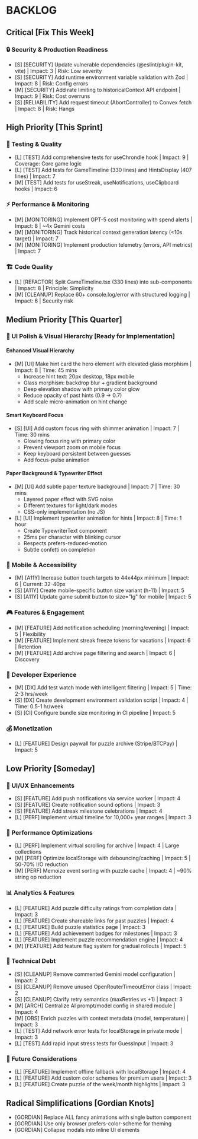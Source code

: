 # BACKLOG

## Critical [Fix This Week]

### 🔒 Security & Production Readiness

- [S] [SECURITY] Update vulnerable dependencies (@eslint/plugin-kit, vite) | Impact: 3 | Risk: Low severity
- [S] [SECURITY] Add runtime environment variable validation with Zod | Impact: 8 | Risk: Config errors
- [M] [SECURITY] Add rate limiting to historicalContext API endpoint | Impact: 9 | Risk: Cost overruns
- [S] [RELIABILITY] Add request timeout (AbortController) to Convex fetch | Impact: 8 | Risk: Hangs

## High Priority [This Sprint]

### 🧪 Testing & Quality

- [L] [TEST] Add comprehensive tests for useChrondle hook | Impact: 9 | Coverage: Core game logic
- [L] [TEST] Add tests for GameTimeline (330 lines) and HintsDisplay (407 lines) | Impact: 7
- [M] [TEST] Add tests for useStreak, useNotifications, useClipboard hooks | Impact: 6

### ⚡ Performance & Monitoring

- [M] [MONITORING] Implement GPT-5 cost monitoring with spend alerts | Impact: 8 | ~4x Gemini costs
- [M] [MONITORING] Track historical context generation latency (<10s target) | Impact: 7
- [M] [MONITORING] Implement production telemetry (errors, API metrics) | Impact: 7

### 🏗️ Code Quality

- [L] [REFACTOR] Split GameTimeline.tsx (330 lines) into sub-components | Impact: 8 | Principle: Simplicity
- [M] [CLEANUP] Replace 60+ console.log/error with structured logging | Impact: 6 | Security risk

## Medium Priority [This Quarter]

### 🎨 UI Polish & Visual Hierarchy [Ready for Implementation]

#### Enhanced Visual Hierarchy

- [M] [UI] Make hint card the hero element with elevated glass morphism | Impact: 8 | Time: 45 mins
  - Increase hint text: 20px desktop, 18px mobile
  - Glass morphism: backdrop blur + gradient background
  - Deep elevation shadow with primary color glow
  - Reduce opacity of past hints (0.9 → 0.7)
  - Add scale micro-animation on hint change

#### Smart Keyboard Focus

- [S] [UI] Add custom focus ring with shimmer animation | Impact: 7 | Time: 30 mins
  - Glowing focus ring with primary color
  - Prevent viewport zoom on mobile focus
  - Keep keyboard persistent between guesses
  - Add focus-pulse animation

#### Paper Background & Typewriter Effect

- [M] [UI] Add subtle paper texture background | Impact: 7 | Time: 30 mins
  - Layered paper effect with SVG noise
  - Different textures for light/dark modes
  - CSS-only implementation (no JS)
- [L] [UI] Implement typewriter animation for hints | Impact: 8 | Time: 1 hour
  - Create TypewriterText component
  - 25ms per character with blinking cursor
  - Respects prefers-reduced-motion
  - Subtle confetti on completion

### 📱 Mobile & Accessibility

- [M] [A11Y] Increase button touch targets to 44x44px minimum | Impact: 6 | Current: 32-40px
- [S] [A11Y] Create mobile-specific button size variant (h-11) | Impact: 5
- [S] [A11Y] Update game submit button to size="lg" for mobile | Impact: 5

### 🎮 Features & Engagement

- [M] [FEATURE] Add notification scheduling (morning/evening) | Impact: 5 | Flexibility
- [M] [FEATURE] Implement streak freeze tokens for vacations | Impact: 6 | Retention
- [M] [FEATURE] Add archive page filtering and search | Impact: 6 | Discovery

### 🔧 Developer Experience

- [M] [DX] Add test watch mode with intelligent filtering | Impact: 5 | Time: 2-3 hrs/week
- [S] [DX] Create development environment validation script | Impact: 4 | Time: 0.5-1 hr/week
- [S] [CI] Configure bundle size monitoring in CI pipeline | Impact: 5

### 💰 Monetization

- [L] [FEATURE] Design paywall for puzzle archive (Stripe/BTCPay) | Impact: 5

## Low Priority [Someday]

### 🎨 UI/UX Enhancements

- [S] [FEATURE] Add push notifications via service worker | Impact: 4
- [S] [FEATURE] Create notification sound options | Impact: 3
- [S] [FEATURE] Add streak milestone celebrations | Impact: 4
- [L] [PERF] Implement virtual timeline for 10,000+ year ranges | Impact: 3

### 🚀 Performance Optimizations

- [L] [PERF] Implement virtual scrolling for archive | Impact: 4 | Large collections
- [M] [PERF] Optimize localStorage with debouncing/caching | Impact: 5 | 50-70% I/O reduction
- [M] [PERF] Memoize event sorting with puzzle cache | Impact: 4 | ~90% string op reduction

### 📊 Analytics & Features

- [L] [FEATURE] Add puzzle difficulty ratings from completion data | Impact: 3
- [L] [FEATURE] Create shareable links for past puzzles | Impact: 4
- [L] [FEATURE] Build puzzle statistics page | Impact: 3
- [L] [FEATURE] Add achievement badges for milestones | Impact: 3
- [L] [FEATURE] Implement puzzle recommendation engine | Impact: 4
- [M] [FEATURE] Add feature flag system for gradual rollouts | Impact: 5

### 🧹 Technical Debt

- [S] [CLEANUP] Remove commented Gemini model configuration | Impact: 2
- [S] [CLEANUP] Remove unused OpenRouterTimeoutError class | Impact: 2
- [S] [CLEANUP] Clarify retry semantics (maxRetries vs +1) | Impact: 3
- [M] [ARCH] Centralize AI prompt/model config in shared module | Impact: 4
- [M] [OBS] Enrich puzzles with context metadata (model, temperature) | Impact: 3
- [L] [TEST] Add network error tests for localStorage in private mode | Impact: 3
- [L] [TEST] Add rapid input stress tests for GuessInput | Impact: 3

### 🔮 Future Considerations

- [L] [FEATURE] Implement offline fallback with localStorage | Impact: 4
- [L] [FEATURE] Add custom color schemes for premium users | Impact: 3
- [L] [FEATURE] Create puzzle of the week/month highlights | Impact: 3

## Radical Simplifications [Gordian Knots]

- [GORDIAN] Replace ALL fancy animations with single button component
- [GORDIAN] Use only browser prefers-color-scheme for theming
- [GORDIAN] Collapse modals into inline UI elements
